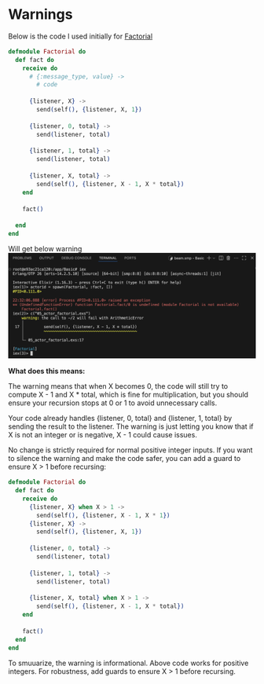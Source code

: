 # Warnings

Below is the code I used initially for [Factorial](/Basic/05_actor_factorial.exs)

```elixir
defmodule Factorial do
  def fact do
    receive do
      # {:message_type, value} ->
        # code

      {listener, X} ->
        send(self(), {listener, X, 1})

      {listener, 0, total} ->
        send(listener, total)

      {listener, 1, total} ->
        send(listener, total)

      {listener, X, total} ->
        send(self(), {listener, X - 1, X * total})
    end

    fact()

  end
end
```

Will get below warning
![alt text](image-2.png)

**What does this means:**

The warning means that when X becomes 0, the code will still try to compute X - 1 and X * total, which is fine for multiplication, but you should ensure your recursion stops at 0 or 1 to avoid unnecessary calls.

Your code already handles {listener, 0, total} and {listener, 1, total} by sending the result to the listener. The warning is just letting you know that if X is not an integer or is negative, X - 1 could cause issues.

No change is strictly required for normal positive integer inputs.
If you want to silence the warning and make the code safer, you can add a guard to ensure X > 1 before recursing:

```elixir
defmodule Factorial do
  def fact do
    receive do
      {listener, X} when X > 1 ->
        send(self(), {listener, X - 1, X * 1})
      {listener, X} ->
        send(self(), {listener, X, 1})

      {listener, 0, total} ->
        send(listener, total)

      {listener, 1, total} ->
        send(listener, total)

      {listener, X, total} when X > 1 ->
        send(self(), {listener, X - 1, X * total})
    end

    fact()
  end
end
```

To smuuarize, the warning is informational. Above code works for positive integers.
For robustness, add guards to ensure X > 1 before recursing.

